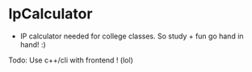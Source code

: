 # IpCalculator


- IP calculator needed for college classes. So study + fun go hand in hand! :)

Todo: 
    Use c++/cli with frontend ! (lol)
